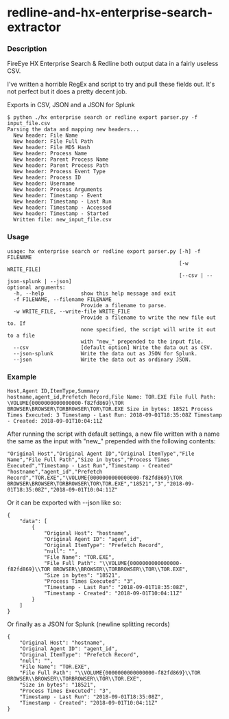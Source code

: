 # redline-and-hx-enterprise-search-extractor
### Description
FireEye HX Enterprise Search &amp; Redline both output data in a fairly useless CSV. 

I've written a horrible RegEx and script to try and pull these fields out. It's not perfect but it does a pretty decent job. 

Exports in CSV, JSON and a JSON for Splunk


```
$ python ./hx enterprise search or redline export parser.py -f input_file.csv
Parsing the data and mapping new headers...
  New header: File Name
  New header: File Full Path
  New header: File MD5 Hash
  New header: Process Name
  New header: Parent Process Name
  New header: Parent Process Path
  New header: Process Event Type
  New header: Process ID
  New header: Username
  New header: Process Arguments
  New header: Timestamp - Event
  New header: Timestamp - Last Run
  New header: Timestamp - Accessed
  New header: Timestamp - Started
  Written file: new_input_file.csv
```

### Usage

```
usage: hx enterprise search or redline export parser.py [-h] -f FILENAME
                                                        [-w WRITE_FILE]
                                                        [--csv | --json-splunk | --json]
optional arguments:
  -h, --help            show this help message and exit
  -f FILENAME, --filename FILENAME
                        Provide a filename to parse.
  -w WRITE_FILE, --write-file WRITE_FILE
                        Provide a filename to write the new file out to. If
                        none specified, the script will write it out to a file
                        with "new_" prepended to the input file.
  --csv                 [default option] Write the data out as CSV.
  --json-splunk         Write the data out as JSON for Splunk.
  --json                Write the data out as ordinary JSON.
```

### Example
```
Host,Agent ID,ItemType,Summary
hostname,agent_id,Prefetch Record,File Name: TOR.EXE File Full Path: \VOLUME{0000000000000000-f82fd869}\TOR BROWSER\BROWSER\TORBROWSER\TOR\TOR.EXE Size in bytes: 18521 Process Times Executed: 3 Timestamp - Last Run: 2018-09-01T18:35:08Z Timestamp - Created: 2018-09-01T10:04:11Z 
```

After running the script with default settings, a new file written with a name the same as the input with "new_" prepended with the following contents:

```
"Original Host","Original Agent ID","Original ItemType","File Name","File Full Path","Size in bytes","Process Times Executed","Timestamp - Last Run","Timestamp - Created"
"hostname","agent_id","Prefetch Record","TOR.EXE","\VOLUME{0000000000000000-f82fd869}\TOR BROWSER\BROWSER\TORBROWSER\TOR\TOR.EXE","18521","3","2018-09-01T18:35:08Z","2018-09-01T10:04:11Z"
```

Or it can be exported with --json like so:

```
{
    "data": [
        {
            "Original Host": "hostname",
            "Original Agent ID": "agent_id",
            "Original ItemType": "Prefetch Record",
            "null": "",
            "File Name": "TOR.EXE",
            "File Full Path": "\\VOLUME{0000000000000000-f82fd869}\\TOR BROWSER\\BROWSER\\TORBROWSER\\TOR\\TOR.EXE",
            "Size in bytes": "18521",
            "Process Times Executed": "3",
            "Timestamp - Last Run": "2018-09-01T18:35:08Z",
            "Timestamp - Created": "2018-09-01T10:04:11Z"
        }
    ]
}
```

Or finally as a JSON for Splunk (newline splitting records)

```
{
    "Original Host": "hostname",
    "Original Agent ID": "agent_id",
    "Original ItemType": "Prefetch Record",
    "null": "",
    "File Name": "TOR.EXE",
    "File Full Path": "\\VOLUME{0000000000000000-f82fd869}\\TOR BROWSER\\BROWSER\\TORBROWSER\\TOR\\TOR.EXE",
    "Size in bytes": "18521",
    "Process Times Executed": "3",
    "Timestamp - Last Run": "2018-09-01T18:35:08Z",
    "Timestamp - Created": "2018-09-01T10:04:11Z"
}
```
